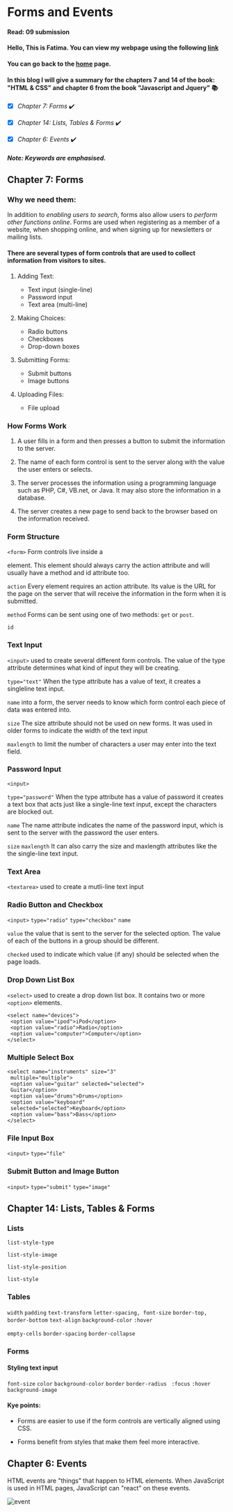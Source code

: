 # Forms and Events
#### Read: 09 submission 

#### Hello, This is Fatima. You can view my webpage using the following [link](https://fati-ma.github.io/201-reading-notes/class-09)
#### You can go back to the [home](https://fati-ma.github.io/201-reading-notes/) page.

#### In this blog I will give a summary for the chapters 7 and 14 of the book: "HTML & CSS" and chapter 6 from the book "Javascript and Jquery" :books: 

- [x] *Chapter 7: Forms* ✔️
- [x] *Chapter 14: Lists, Tables & Forms* ✔️
- [x] *Chapter 6: Events* ✔️


##### Note: Keywords are emphasised.


## Chapter 7: Forms

### Why we need them:

In addition to *enabling users to search*, forms also allow users to *perform other functions online*. Forms are used when registering as a member of a website, when shopping online, and when signing up for newsletters or mailing lists.

#### There are several types of form controls that are used to collect information from visitors to sites.

1. Adding Text:
   - Text input (single-line)
   - Password input
   - Text area (multi-line)
   
2. Making Choices:
   - Radio buttons
   - Checkboxes
   - Drop-down boxes 
   
3. Submitting Forms:
   - Submit buttons
   - Image buttons
   
4. Uploading Files:
   - File upload
   
### How Forms Work

1. A user fills in a form and then presses a button
to submit the information to the server.

2. The name of each form
control is sent to the
server along with the
value the user enters or
selects.

3. The server processes
the information using a
programming language
such as PHP, C#, VB.net,
or Java. It may also store
the information in a
database.

4. The server creates a new
page to send back to the
browser based on the
information received.

### Form Structure

`<form>` Form controls live inside a
<form> element. This element
should always carry the action
attribute and will usually have a
method and id attribute too.
  
`action` Every <form> element requires
an action attribute. Its value
is the URL for the page on the
server that will receive the
information in the form when it
is submitted.
  
`method`
Forms can be sent using one of
two methods: `get` or `post`. 

`id` 

### Text Input

`<input>`  used
to create several different form
controls. The value of the type
attribute determines what kind
of input they will be creating.

`type="text"` When the type attribute has a
value of text, it creates a singleline text input.

`name` into a form, the server needs to
know which form control each
piece of data was entered into. 

`size` The size attribute should not
be used on new forms. It was
used in older forms to indicate
the width of the text input 

`maxlength`  to limit the number
of characters a user may enter
into the text field.

### Password Input

`<input>`

`type="password"` When the type attribute has
a value of password it creates
a text box that acts just like a
single-line text input, except
the characters are blocked out. 

`name` The name attribute indicates
the name of the password input,
which is sent to the server with
the password the user enters.

`size` `maxlength` It can also carry the size and
maxlength attributes like the
the single-line text input.

### Text Area

`<textarea>` used to create a mutli-line
text input


### Radio Button and Checkbox

`<input>`  `type="radio"` `type="checkbox"` `name` 

`value` the value that is sent to the
server for the selected option.
The value of each of the buttons
in a group should be different.

`checked` used to indicate which value (if
any) should be selected when
the page loads. 

### Drop Down List Box

`<select>`  used
to create a drop down list box. It
contains two or more `<option>`
elements. 

```
<select name="devices">
 <option value="ipod">iPod</option>
 <option value="radio">Radio</option>
 <option value="computer">Computer</option>
</select>
```

### Multiple Select Box

```
<select name="instruments" size="3"
 multiple="multiple">
 <option value="guitar" selected="selected">
 Guitar</option>
 <option value="drums">Drums</option>
 <option value="keyboard"
 selected="selected">Keyboard</option>
 <option value="bass">Bass</option>
</select>
```

### File Input Box

`<input>`  `type="file"`

### Submit Button and Image Button

`<input>` `type="submit"` `type="image"`


## Chapter 14: Lists, Tables & Forms

### Lists

`list-style-type` 

`list-style-image`

`list-style-position`

`list-style`


### Tables

`width` `padding` `text-transform` `letter-spacing, font-size` `border-top, border-bottom` `text-align` `background-color` `:hover`

`empty-cells` `border-spacing` `border-collapse` 


### Forms

#### Styling text input

`font-size` `color` `background-color` `border` `border-radius` 
` :focus` `:hover` `background-image`

#### Kye points:
- Forms are easier to use if the form controls are
vertically aligned using CSS.

- Forms benefit from styles that make them feel more
interactive.


## Chapter 6: Events

HTML events are "things" that happen to HTML elements.
When JavaScript is used in HTML pages, JavaScript can "react" on these events.

![event](/events.jpg)




















 












